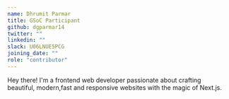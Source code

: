 ```yaml
---
name: Dhrumit Parmar
title: GSoC Participant
github: dgparmar14
twitter: ""
linkedin: ""
slack: U06LNUE5PCG
joining_date: ""
role: "contributor"
---
```


Hey there! I'm a frontend web developer passionate about crafting beautiful, modern,fast and responsive websites with the magic of Next.js.

